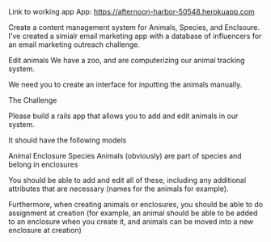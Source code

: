 Link to working app App: https://afternoon-harbor-50548.herokuapp.com

Create a content management system for Animals, Species, and Enclsoure.  I've created a simialr email marketing app with a database of influencers for an email marketing outreach challenge.


Edit animals
We have a zoo, and are computerizing our animal tracking system.

We need you to create an interface for inputting the animals manually.

The Challenge

Please build a rails app that allows you to add and edit animals in our system.

It should have the following models

Animal
Enclosure
Species
Animals (obviously) are part of species and belong in enclosures

You should be able to add and edit all of these, including any additional attributes that are necessary (names for the animals for example).

Furthermore, when creating animals or enclosures, you should be able to do assignment at creation (for example, an animal should be able to be added to an enclosure when you create it, and animals can be moved into a new enclosure at creation)